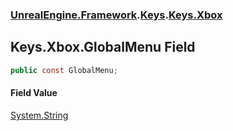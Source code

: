 ### [UnrealEngine.Framework](./UnrealEngine-Framework.md 'UnrealEngine.Framework').[Keys](./UnrealEngine-Framework-Keys.md 'UnrealEngine.Framework.Keys').[Keys.Xbox](./UnrealEngine-Framework-Keys-Xbox.md 'UnrealEngine.Framework.Keys.Xbox')
## Keys.Xbox.GlobalMenu Field
  
```csharp
public const GlobalMenu;
```
#### Field Value
[System.String](https://docs.microsoft.com/en-us/dotnet/api/System.String 'System.String')  
